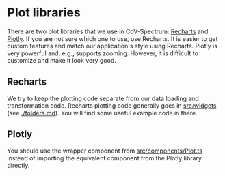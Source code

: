 # Plot libraries

There are two plot libraries that we use in CoV-Spectrum: [Recharts](https://recharts.org/en-US) and [Plotly](https://plotly.com/javascript/reference/). If you are not sure which one to use, use Recharts. It is easier to get custom features and match our application's style using Recharts. Plotly is very powerful and, e.g., supports zooming. However, it is difficult to customize and make it look very good.

## Recharts

We try to keep the plotting code separate from our data loading and transformation code. Recharts plotting code generally goes in [src/widgets](/src/widgets) (see [./folders.md](./folders.md)). You will find some useful example code in there.

## Plotly

You should use the wrapper component from [src/components/Plot.ts](/src/components/Plot.ts) instead of importing the equivalent component from the Plotly library directly.
